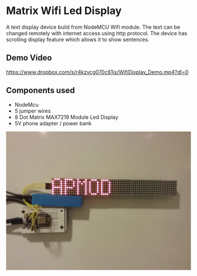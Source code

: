 Matrix Wifi Led Display
========================
A text display device build from NodeMCU Wifi module. The text can be changed remotely with internet access using http protocol. The device has scrolling display feature which allows it to show sentences.

## Demo Video
https://www.dropbox.com/s/r4kzvcg070c61is/WifiDisplay_Demo.mp4?dl=0

## Components used
* NodeMcu
* 5 jumper wires
* 8 Dot Matrix MAX7219 Module Led Display
* 5V phone adapter / power bank

![alt text](https://github.com/Refreshdom/Wifi_Display/blob/assets/matrix%20led%20display.jpg)
